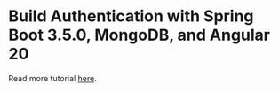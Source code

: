 # Build Authentication with Spring Boot 3.5.0, MongoDB, and Angular 20

Read more tutorial [here]().
